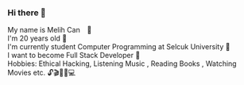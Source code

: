 ### Hi there 👋

<!--
**melihcan1376/melihcan1376** is a ✨ _special_ ✨ repository because its `README.md` (this file) appears on your GitHub profile.

Here are some ideas to get you started:

- 🔭 I’m currently working on ...
- 🌱 I’m currently learning ...
- 👯 I’m looking to collaborate on ...
- 🤔 I’m looking for help with ...
- 💬 Ask me about ...
- 📫 How to reach me: ...
- 😄 Pronouns: ...
- ⚡ Fun fact: ...
-->

My name is Melih Can 💎 <br/>
I'm 20 years old 🎂<br/>
I'm currently student Computer Programming at Selcuk University 🏫<br/>
I want to become Full Stack Developer 📌 <br/>
Hobbies: Ethical Hacking, Listening Music , Reading Books , Watching Movies etc. 🔓🎬🎵📗💻 <br/>
